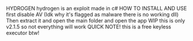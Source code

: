 HYDROGEN
hydrogen is an exploit made in c#
HOW TO INSTALL AND USE
first disable AV (Idk why it's flagged as malware there is no working dll)
Then extract it and open the main folder and open the app
WIP
this is only v2.1.5
so not everything will work
QUICK NOTE!
this is a free keyless executor btw!
